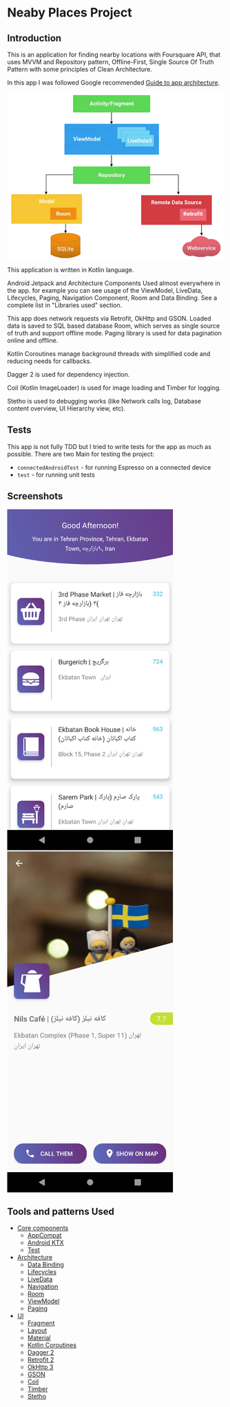 # Neaby Places Project

Introduction
------------

This is an application for finding nearby locations with Foursquare API, that uses MVVM and Repository pattern, Offline-First, Single Source Of Truth Pattern with some principles of Clean Architecture.

In this app I was followed Google recommended [Guide to app architecture](https://developer.android.com/jetpack/docs/guide).

![](/screenshot/mvvm-arch.png)


This application is written in Kotlin language.

Android Jetpack and Architecture Components Used almost everywhere in the app. for example you can see usage of the ViewModel, LiveData,
Lifecycles, Paging, Navigation Component, Room and Data Binding. See a complete list in "Libraries used" section.

This app does network requests via Retrofit, OkHttp and GSON. Loaded data is saved to
SQL based database Room, which serves as single source of truth and support offline mode.
Paging library is used for data pagination online and offline.


Kotlin Coroutines manage background threads with simplified code and reducing needs for callbacks.

Dagger 2 is used for dependency injection.

Coil (Kotlin ImageLoader) is used for image loading and Timber for logging.

Stetho is used to debugging works (like Network calls log, Database content overview,
UI Hierarchy view, etc).

Tests
-----------

This app is not fully TDD but I tried to write tests for the app as much as possible.
There are two Main for testing the project:
* `connectedAndroidTest` - for running Espresso on a connected device
* `test` - for running unit tests

Screenshots
-----------
![](/screenshot/screen1.png)
![](/screenshot/screen2.png)

Tools and patterns Used
--------------


* [Core components][0]
  * [AppCompat][1] 
  * [Android KTX][2]
  * [Test][4] 
* [Architecture][10]
  * [Data Binding][11] 
  * [Lifecycles][12]
  * [LiveData][13]
  * [Navigation][14]
  * [Room][16]
  * [ViewModel][17]
  * [Paging][19]
* [UI][30]
  * [Fragment][34]
  * [Layout][35] 
  * [Material][36]
  * [Kotlin Coroutines][91] 
  * [Dagger 2][92] 
  * [Retrofit 2][93] 
  * [OkHttp 3][94] 
  * [GSON][95]
  * [Coil][90] 
  * [Timber][96] 
  * [Stetho][97] 

[0]: https://developer.android.com/jetpack/components
[1]: https://developer.android.com/topic/libraries/support-library/packages#v7-appcompat
[2]: https://developer.android.com/kotlin/ktx
[4]: https://developer.android.com/training/testing/
[10]: https://developer.android.com/jetpack/arch/
[11]: https://developer.android.com/topic/libraries/data-binding/
[12]: https://developer.android.com/topic/libraries/architecture/lifecycle
[13]: https://developer.android.com/topic/libraries/architecture/livedata
[14]: https://developer.android.com/topic/libraries/architecture/navigation/
[16]: https://developer.android.com/topic/libraries/architecture/room
[17]: https://developer.android.com/topic/libraries/architecture/viewmodel
[19]: https://developer.android.com/topic/libraries/architecture/paging
[30]: https://developer.android.com/guide/topics/ui
[31]: https://developer.android.com/training/animation/
[34]: https://developer.android.com/guide/components/fragments
[35]: https://developer.android.com/guide/topics/ui/declaring-layout
[36]: https://material.io/develop/android/docs/getting-started/
[90]: https://github.com/coil-kt/coil
[91]: https://kotlinlang.org/docs/reference/coroutines-overview.html
[92]: https://dagger.dev/users-guide
[93]: https://square.github.io/retrofit/
[94]: https://square.github.io/okhttp/
[95]: https://github.com/google/gson
[96]: https://github.com/JakeWharton/timber
[97]: http://facebook.github.io/stetho/

